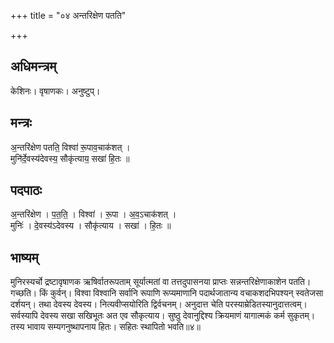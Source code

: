 +++
title = "०४ अन्तरिक्षेण पतति"

+++
## अधिमन्त्रम्
केशिनः। वृषाणकः। अनुष्टुप्।

## मन्त्रः
अ॒न्तरि॑क्षेण पतति॒ विश्वा॑ रू॒पाव॒चाक॑शत् ।  
मुनि॑र्दे॒वस्य॑देवस्य॒ सौकृ॑त्याय॒ सखा॑ हि॒तः ॥

## पदपाठः
अ॒न्तरि॑क्षेण । प॒त॒ति॒ । विश्वा॑ । रू॒पा । अ॒व॒ऽचाक॑शत् ।  
मुनिः॑ । दे॒वस्य॑ऽदेवस्य । सौकृ॑त्याय । सखा॑ । हि॒तः ॥

## भाष्यम्
मुनिरस्यर्चो द्रष्टावृषाणक ऋषिर्वातरूपताम् सूर्यात्मतां वा तत्तदुपासनया प्राप्तः सन्नन्तरिक्षेणाकाशेन पतति। गच्छति। किं कुर्वन्। विश्वा विश्वानि सर्वानि रूपाणि रूप्यमाणानि पदार्थजातान्य वचाकशदभिपश्यन् स्वतेजसा दर्शयन्। तथा देवस्य देवस्य। नित्यवीप्सयोरिति द्विर्वचनम्। अनुदात्त चेति परस्याम्रेडितस्यानुदात्तत्वम्। सर्वस्यापि देवस्य सखा सखिभूतः अत एव सौकृत्याय। सुष्ठु देवानुद्दिश्य क्रियमाणं यागात्मकं कर्म सुकृतम्। तस्य भावाय सम्यगनुष्थापनाय हितः। सहितः स्थापितो भवति॥४॥